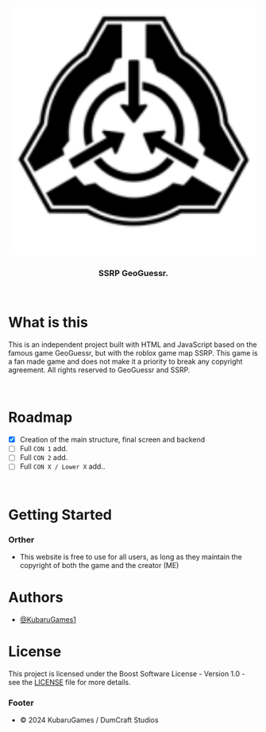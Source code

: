 <div align="center">
  <img alt="SSRP logo" src="imagenes/logo.png" width="500">

  ### SSRP GeoGuessr.</div>

&nbsp;

# What is this 
This is an independent project built with HTML and JavaScript based on the famous game GeoGuessr, but with the roblox game map SSRP. This game is a fan made game and does not make it a priority to break any copyright agreement. All rights reserved to GeoGuessr and SSRP.

&nbsp;

# Roadmap
- [x] Creation of the main structure, final screen and backend
- [ ] Full `CON 1` add.
- [ ] Full `CON 2` add.
- [ ] Full `CON X / Lower X` add..

&nbsp;

# Getting Started

### Orther
- This website is free to use for all users, as long as they maintain the copyright of both the game and the creator (ME)


# Authors
* [@KubaruGames1](https://github.com/KubaruGames1)

# License
This project is licensed under the Boost Software License - Version 1.0 - see the [LICENSE](LICENSE) file for more details.

### Footer
- © 2024 KubaruGames / DumCraft Studios
